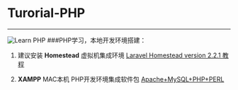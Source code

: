 # Turorial-PHP
----  
![Learn PHP](http://makeawebsitehub.com/wp-content/uploads/2016/02/learn-php.jpg)
###PHP学习，本地开发环境搭建：
1. 建议安装 __Homestead__ 虚拟机集成环境 [Laravel Homestead version 2.2.1 教程](https://github.com/mayusa/Tutorial-Laravel/blob/master/LaravelHomesteadSetup.md)  
 
2. __XAMPP__ MAC本机 PHP开发环境集成软件包 [Apache+MySQL+PHP+PERL](https://www.apachefriends.org/download.html)  
